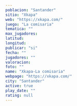 ```yaml
---
poblacion: "Santander"
sitio: "Xkapa"
web: "https://xkapa.com/"
juego: "La comisaria"
tematica: ""
max_jugadores: 
latitud: 
longitud: 
publicar: "si"
fecha: ""
jugadores: ""
valoracion: 
foto: ""
name: "Xkapa-La comisaria"
webpage: "https://xkapa.com/"
city: "Santander"
active: true
play_date: ""
rating: null
---
```

